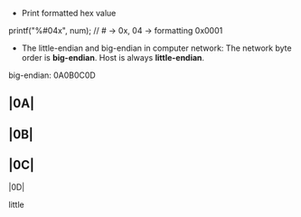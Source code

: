 + Print formatted hex value

printf("%#04x", num); // # -> 0x, 04 -> formatting 0x0001

+ The little-endian and big-endian in computer network: The network byte order is **big-endian**. Host is always **little-endian**.

big-endian: 0A0B0C0D

|0A|
----
|0B|
----
|0C|
----
|0D|



little
